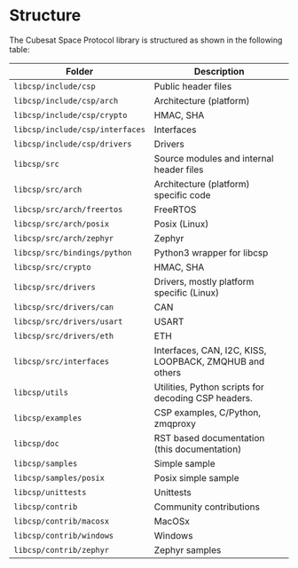 # Structure

The Cubesat Space Protocol library is structured as shown in the
following table:

| **Folder**                      | **Description**                                     |
|---------------------------------|-----------------------------------------------------|
| `libcsp/include/csp`            | Public header files                                 |
| `libcsp/include/csp/arch`       | Architecture (platform)                             |
| `libcsp/include/csp/crypto`     | HMAC, SHA                                           |
| `libcsp/include/csp/interfaces` | Interfaces                                          |
| `libcsp/include/csp/drivers`    | Drivers                                             |
| `libcsp/src`                    | Source modules and internal header files            |
| `libcsp/src/arch`               | Architecture (platform) specific code               |
| `libcsp/src/arch/freertos`      | FreeRTOS                                            |
| `libcsp/src/arch/posix`         | Posix (Linux)                                       |
| `libcsp/src/arch/zephyr`        | Zephyr                                              |
| `libcsp/src/bindings/python`    | Python3 wrapper for libcsp                          |
| `libcsp/src/crypto`             | HMAC, SHA                                           |
| `libcsp/src/drivers`            | Drivers, mostly platform specific (Linux)           |
| `libcsp/src/drivers/can`        | CAN                                                 |
| `libcsp/src/drivers/usart`      | USART                                               |
| `libcsp/src/drivers/eth`        | ETH                                                 |
| `libcsp/src/interfaces`         | Interfaces, CAN, I2C, KISS, LOOPBACK, ZMQHUB and others    |
| `libcsp/utils`                  | Utilities, Python scripts for decoding CSP headers. |
| `libcsp/examples`               | CSP examples, C/Python, zmqproxy                    |
| `libcsp/doc`                    | RST based documentation (this documentation)        |
| `libcsp/samples`                | Simple sample                                       |
| `libcsp/samples/posix`          | Posix simple sample                                 |
| `libcsp/unittests`              | Unittests                                           |
| `libcsp/contrib`                | Community contributions                             |
| `libcsp/contrib/macosx`         | MacOSx                                              |
| `libcsp/contrib/windows`        | Windows                                             |
| `libcsp/contrib/zephyr`         | Zephyr samples                                      |
